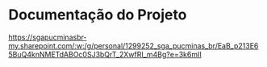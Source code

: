 # Documentação do Projeto

https://sgapucminasbr-my.sharepoint.com/:w:/g/personal/1299252_sga_pucminas_br/EaB_p213E65BuQ4knNMETdABOc0SJ3bQrT_2XwfRI_m4Bg?e=3k6mII
